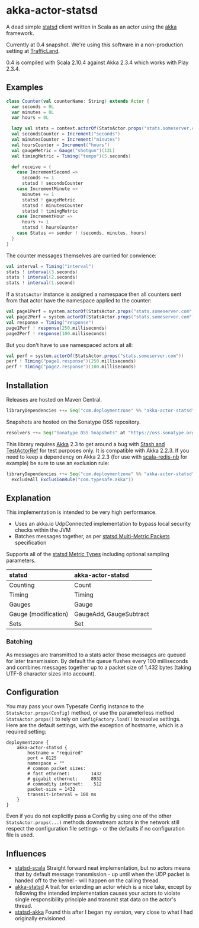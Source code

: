 # akka-actor-statsd

A dead simple [statsd] client written in Scala as an actor using the [akka] framework.

Currently at 0.4 snapshot. We're using this software in a non-production setting
at [TrafficLand](http://www.trafficland.com).

0.4 is compiled with Scala 2.10.4 against Akka 2.3.4 which works with Play 2.3.4.

## Examples

```scala
class Counter(val counterName: String) extends Actor {
  var seconds = 0L
  var minutes = 0L
  var hours = 0L

  lazy val stats = context.actorOf(StatsActor.props("stats.someserver.com", s"prototype.$counterName"))
  val secondsCounter = Increment("seconds")
  val minutesCounter = Increment("minutes")
  val hoursCounter = Increment("hours")
  val gaugeMetric = Gauge("shotgun")(12L)
  val timingMetric = Timing("tempo")(5.seconds)

  def receive = {
    case IncrementSecond =>
      seconds += 1
      statsd ! secondsCounter
    case IncrementMinute =>
      minutes += 1
      statsd ! gaugeMetric
      statsd ! minutesCounter
      statsd ! timingMetric
    case IncrementHour =>
      hours += 1
      statsd ! hoursCounter
    case Status => sender ! (seconds, minutes, hours)
  }
}
```

The counter messages themselves are curried for convience:

```scala
val interval = Timing("interval")
stats ! interval(3.seconds)
stats ! interval(2.seconds)
stats ! interval(1.second)
```

If a `StatsActor` instance is assigned a namespace then all counters sent from that 
actor have the namespace applied to the counter:

```scala
val page1Perf = system.actorOf(StatsActor.props("stats.someserver.com", "page1"))
val page2Perf = system.actorOf(StatsActor.props("stats.someserver.com", "page2"))
val response = Timing("response")
page1Perf ! response(250.milliseconds)
page2Perf ! response(100.milliseconds)
```

But you don't have to use namespaced actors at all:

```scala
val perf = system.actorOf(StatsActor.props("stats.someserver.com"))
perf ! Timing("page1.response")(250.milliseconds)
perf ! Timing("page2.response")(100.milliseconds)
```

## Installation

Releases are hosted on Maven Central.

```scala
libraryDependencies ++= Seq("com.deploymentzone" %% "akka-actor-statsd" % "0.2")
```

Snapshots are hosted on the Sonatype OSS repository.

```scala
resolvers ++= Seq("Sonatype OSS Snapshots" at "https://oss.sonatype.org/content/repositories/snapshots")
```

This library requires [Akka](http://akka.io) 2.3 to get around a bug with 
[Stash and TestActorRef](http://stackoverflow.com/questions/21725473/creating-a-testactorref-results-in-nullpointerexception/22432436#22432436) for test purposes only. It is compatible with Akka 2.2.3. If you need to keep a dependency on Akka 2.2.3 (for use with [scala-redis-nb](https://github.com/debasishg/scala-redis-nb/tree/master) for example) be sure to use an exclusion rule:

```scala
libraryDependencies ++= Seq("com.deploymentzone" %% "akka-actor-statsd" % "0.2"
  excludeAll ExclusionRule("com.typesafe.akka"))
```

## Explanation

This implementation is intended to be very high performance.

- Uses an akka.io UdpConnected implementation to bypass local security checks within the JVM
- Batches messages together, as per [statsd Multi-Metric Packets](https://github.com/etsy/statsd/blob/master/docs/metric_types.md#multi-metric-packets) specification

Supports all of the [statsd Metric Types](https://github.com/etsy/statsd/blob/master/docs/metric_types.md) including
optional sampling parameters.

| statsd               | akka-actor-statsd       |
|:---------------------|:------------------------|
| Counting             | Count                   |
| Timing               | Timing                  |
| Gauges               | Gauge                   |
| Gauge (modification) | GaugeAdd, GaugeSubtract |
| Sets                 | Set                     |

### Batching

As messages are transmitted to a stats actor those messages are queued for later 
transmission. By default the queue flushes every 100 milliseconds and combines messages
together up to a packet size of 1,432 bytes (taking UTF-8 character sizes into account).


## Configuration

You may pass your own Typesafe Config instance to the `StatsActor.props(Config)` method, or use the parameterless
method `StatsActor.props()` to rely on `ConfigFactory.load()` to resolve settings. Here are the default settings,
with the exception of hostname, which is a required setting:

```
deploymentzone {
    akka-actor-statsd {
        hostname = "required"
        port = 8125
        namespace = ""
        # common packet sizes:
        # fast ethernet:        1432
        # gigabit ethernet:     8932
        # commodity internet:    512
        packet-size = 1432
        transmit-interval = 100 ms
    }
}
```

Even if you do not explicitly pass a Config by using one of the other `StatsActor.props(...)` methods downstream actors
in the network still respect the configuration file settings - or the defaults if no configuration file is used.

## Influences

- [statsd-scala] Straight forward neat implementation, but no actors means that by 
    default message transmission - up until when the UDP packet is handed off to the kernel - will happen on the calling thread.
- [akka-statsd] A trait for extending an actor which is a nice take, except by
    following the intended implementation causes your actors to violate single responsibility principle and transmit stat data on the actor's thread.
- [statsd-akka] Found this after I began my version, very close to what I had 
    originally envisioned.

[statsd]: https://github.com/etsy/statsd
[akka]: http://akka.io
[OSS Sonatype]: https://oss.sonatype.org/index.html#welcome
[statsd-scala]: https://github.com/benhardy/statsd-scala
[akka-statsd]: https://github.com/themodernlife/akka-statsd
[statsd-akka]: https://github.com/archena/statsd-akka
